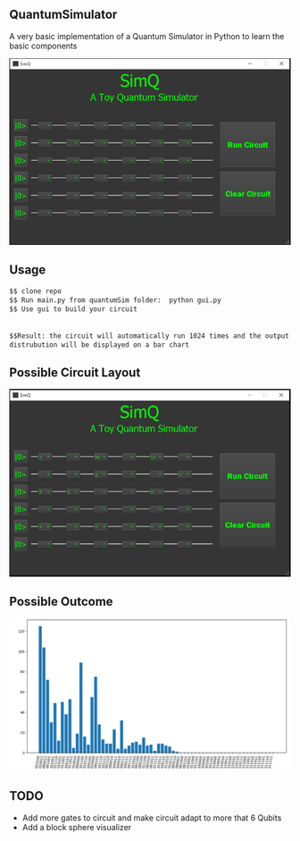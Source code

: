 QuantumSimulator
-----

A very basic implementation of a Quantum Simulator in Python to learn the basic components


<img width=600px src="https://raw.githubusercontent.com/mamihretu/Quantum_Simulator/main/Gui.PNG" />




Usage
-----


`````
$$ clone repo 
$$ Run main.py from quantumSim folder:  python gui.py
$$ Use gui to build your circuit


$$Result: the circuit will automatically run 1024 times and the output distrubution will be displayed on a bar chart

`````


Possible Circuit Layout
-----

<img width=600px src="https://raw.githubusercontent.com/mamihretu/Quantum_Simulator/main/circuit.PNG" />




Possible Outcome
-----

<img width=600px src="https://raw.githubusercontent.com/mamihretu/Quantum_Simulator/main/outcome2.PNG" />




TODO
-----

* Add more gates to circuit and make circuit adapt to more that 6 Qubits
* Add a block sphere visualizer
